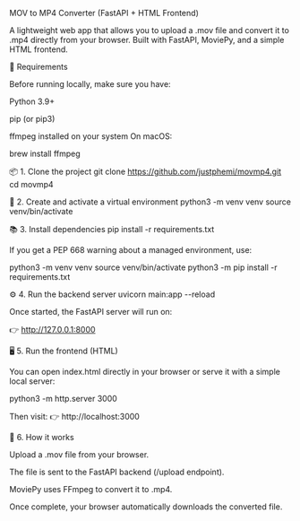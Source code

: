 MOV to MP4 Converter (FastAPI + HTML Frontend)

A lightweight web app that allows you to upload a .mov file and convert it to .mp4 directly from your browser.
Built with FastAPI, MoviePy, and a simple HTML frontend.

🧰 Requirements

Before running locally, make sure you have:

Python 3.9+

pip (or pip3)

ffmpeg installed on your system
On macOS:

brew install ffmpeg

📦 1. Clone the project
git clone https://github.com/justphemi/movmp4.git
cd movmp4

🧪 2. Create and activate a virtual environment
python3 -m venv venv
source venv/bin/activate

📚 3. Install dependencies
pip install -r requirements.txt


If you get a PEP 668 warning about a managed environment, use:

python3 -m venv venv
source venv/bin/activate
python3 -m pip install -r requirements.txt

⚙️ 4. Run the backend server
uvicorn main:app --reload


Once started, the FastAPI server will run on:

👉 http://127.0.0.1:8000

🖥️ 5. Run the frontend (HTML)

You can open index.html directly in your browser or serve it with a simple local server:

python3 -m http.server 3000


Then visit:
👉 http://localhost:3000

🧩 6. How it works

Upload a .mov file from your browser.

The file is sent to the FastAPI backend (/upload endpoint).

MoviePy uses FFmpeg to convert it to .mp4.

Once complete, your browser automatically downloads the converted file.